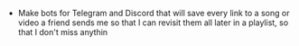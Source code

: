 - Make bots for Telegram and Discord that will save every link to a song or video a friend sends me so that I can revisit them all later in a playlist, so that I don't miss anythin